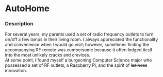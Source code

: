 # AutoHome

### Description
For several years, my parents used a set of radio frequency outlets to turn on/off a few lamps in their living room. I always appreciated the functionality and convenience when I would go visit; however, sometimes finding the accompanying RF remote was cumbersome because it often lodged iteslf into the most unlikely cracks and crevices.  
At some point, I found myself a burgeoning Computer Science major who possessed a set of RF outlets, a Raspberry Pi, and the spirit of ~~laziness~~ innovation.